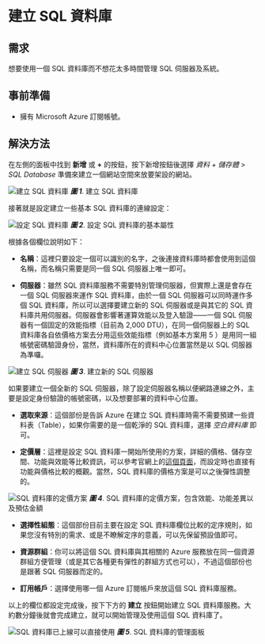 # 建立 SQL 資料庫

## 需求

想要使用一個 SQL 資料庫而不想花太多時間管理 SQL 伺服器及系統。

## 事前準備

  * 擁有 Microsoft Azure 訂閱帳號。

## 解決方法

在左側的面板中找到 **新增** 或 **+** 的按鈕，按下新增按鈕後選擇 _資料 + 儲存體_ > _SQL Database_ 準備來建立一個網站空間來放要架設的網站。

![建立 SQL 資料庫](https://skgitbook.blob.core.windows.net/azurerecipestw/ch05/create_sql_database.png)
_**圖 1**_. 建立 SQL 資料庫

接著就是設定建立一些基本 SQL 資料庫的連線設定：

![設定 SQL 資料庫](https://skgitbook.blob.core.windows.net/azurerecipestw/ch05/config_sql_database.png)
_**圖 2**_. 設定 SQL 資料庫的基本屬性


根據各個欄位說明如下：

  * **名稱**：這裡只要設定一個可以識別的名字，之後連接資料庫時都會使用到這個名稱，而名稱只需要是同一個 SQL 伺服器上唯一即可。
  
  * **伺服器**：雖然 SQL 資料庫服務不需要特別管理伺服器，但實際上還是會存在一個 SQL 伺服器來運作 SQL 資料庫，由於一個 SQL 伺服器可以同時運作多個 SQL 資料庫，所以可以選擇要建立新的 SQL 伺服器或是與其它的 SQL 資料庫共用伺服器。伺服器會影響著運算效能以及登入驗證——一個 SQL 伺服器有一個固定的效能指標（目前為 2,000 DTU），在同一個伺服器上的 SQL 資料庫各自依價格方案去分用這些效能指標（例如基本方案用 5 ）是用同一組帳號密碼驗證身份，當然，資料庫所在的資料中心位置當然是以 SQL 伺服器為準囉。
  
  ![建立 SQL 伺服器](https://skgitbook.blob.core.windows.net/azurerecipestw/ch05/create_sql_server.png)
  _**圖 3**_. 建立新的 SQL 伺服器

  如果要建立一個全新的 SQL 伺服器，除了設定伺服器名稱以便網路連線之外，主要是設定身份驗證的帳號密碼，以及想要部署的資料中心位置。
  
  * **選取來源**：這個部份是告訴 Azure 在建立 SQL 資料庫時需不需要預建一些資料表（Table），如果你需要的是一個乾淨的 SQL 資料庫，選擇 _空白資料庫_ 即可。
  
  * **定價層**：這裡是設定 SQL 資料庫一開始所使用的方案，詳細的價格、儲存空間、功能與效能等比較資訊，可以參考官網上的[這個頁面](https://azure.microsoft.com/zh-tw/pricing/details/sql-database/)，而設定時也直接有功能與價格比較的概觀。當然，SQL 資料庫的價格方案是可以之後彈性調整的。
  
  ![SQL 資料庫的定價方案](https://skgitbook.blob.core.windows.net/azurerecipestw/ch05/set_sql_database_plan.png)
  _**圖 4**_. SQL 資料庫的定價方案，包含效能、功能差異以及預估金額

  * **選擇性組態**：這個部份目前主要在設定 SQL 資料庫欄位比較的定序規則，如果您沒有特別的需求、或是不瞭解定序的意義，可以先保留預設值即可。

  * **資源群組**：你可以將這個 SQL 資料庫與其相關的 Azure 服務放在同一個資源群組方便管理（或是其它各種更有彈性的群組方式也可以），不過這個部份也是跟著 SQL 伺服器而定的。

  * **訂用帳戶**：選擇使用哪一個 Azure 訂閱帳戶來放這個 SQL 資料庫服務。

以上的欄位都設定完成後，按下下方的 **建立** 按鈕開始建立 SQL 資料庫服務。大約數分鐘後就會完成建立，就可以開始管理及使用這個 SQL 資料庫了。

![SQL 資料庫已上線可以直接使用](https://skgitbook.blob.core.windows.net/azurerecipestw/ch05/sql_database_blade.png)
_**圖 5**_. SQL 資料庫的管理面板


